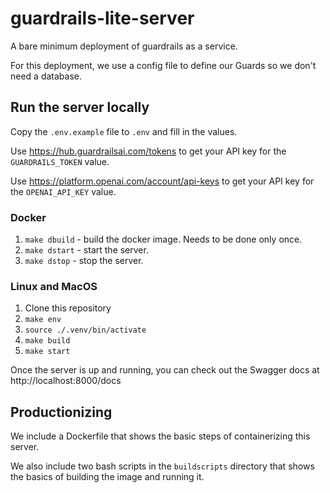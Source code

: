 # guardrails-lite-server
A bare minimum deployment of guardrails as a service.


For this deployment, we use a config file to define our Guards so we don't need a database.

## Run the server locally

Copy the `.env.example` file to `.env` and fill in the values.

Use https://hub.guardrailsai.com/tokens to get your API key for the `GUARDRAILS_TOKEN` value.

Use https://platform.openai.com/account/api-keys to get your API key for the `OPENAI_API_KEY` value.

### Docker
1. `make dbuild` - build the docker image. Needs to be done only once.
2. `make dstart` - start the server.
3. `make dstop` - stop the server.


### Linux and MacOS
1. Clone this repository
2. `make env`
3. `source ./.venv/bin/activate`
4. `make build`
5. `make start`

Once the server is up and running, you can check out the Swagger docs at http://localhost:8000/docs

## Productionizing
We include a Dockerfile that shows the basic steps of containerizing this server.

We also include two bash scripts in the `buildscripts` directory that shows the basics of building the image and running it.